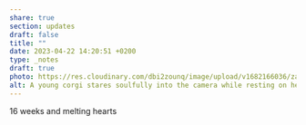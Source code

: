```yaml
---
share: true
section: updates
draft: false
title: ""
date: 2023-04-22 14:20:51 +0200
type: _notes
draft: true
photo: https://res.cloudinary.com/dbi2zounq/image/upload/v1682166036/zatcrtxcamqsvfurkoto.jpg
alt: A young corgi stares soulfully into the camera while resting on her owner's lap.
---
```



16 weeks and melting hearts 

